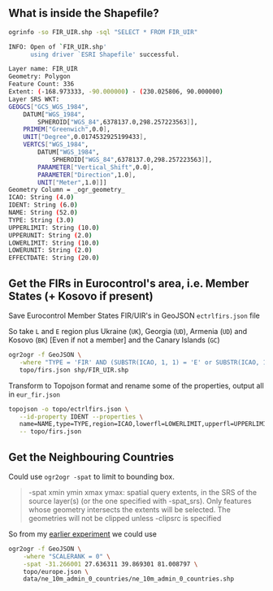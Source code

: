 ## What is inside the Shapefile?

```bash
ogrinfo -so FIR_UIR.shp -sql "SELECT * FROM FIR_UIR"

INFO: Open of `FIR_UIR.shp'
      using driver `ESRI Shapefile' successful.

Layer name: FIR_UIR
Geometry: Polygon
Feature Count: 336
Extent: (-168.973333, -90.000000) - (230.025806, 90.000000)
Layer SRS WKT:
GEOGCS["GCS_WGS_1984",
    DATUM["WGS_1984",
        SPHEROID["WGS_84",6378137.0,298.257223563]],
    PRIMEM["Greenwich",0.0],
    UNIT["Degree",0.0174532925199433],
    VERTCS["WGS_1984",
        DATUM["WGS_1984",
            SPHEROID["WGS_84",6378137.0,298.257223563]],
        PARAMETER["Vertical_Shift",0.0],
        PARAMETER["Direction",1.0],
        UNIT["Meter",1.0]]]
Geometry Column = _ogr_geometry_
ICAO: String (4.0)
IDENT: String (6.0)
NAME: String (52.0)
TYPE: String (3.0)
UPPERLIMIT: String (10.0)
UPPERUNIT: String (2.0)
LOWERLIMIT: String (10.0)
LOWERUNIT: String (2.0)
EFFECTDATE: String (20.0)
```

## Get the FIRs in Eurocontrol's area, i.e. Member States (+ Kosovo if present)

Save Eurocontrol Member States FIR/UIR's in GeoJSON `ectrlfirs.json` file

So take `L` and `E` region plus Ukraine (`UK`), Georgia (`UD`), Armenia (`UD`) and Kosovo (`BK`) [Even if not a member]
and the Canary Islands (`GC`)

```bash
ogr2ogr -f GeoJSON \
   -where "TYPE = 'FIR' AND (SUBSTR(ICAO, 1, 1) = 'E' or SUBSTR(ICAO, 1, 1) = 'L' or SUBSTR(ICAO, 1, 2) in ('UK', 'UG', 'UD', 'BK', 'GC'))" \
   topo/firs.json shp/FIR_UIR.shp
```

Transform to Topojson format and rename some of the properties, output all in `eur_fir.json`

```bash
topojson -o topo/ectrlfirs.json \
   --id-property IDENT --properties \
   name=NAME,type=TYPE,region=ICAO,lowerfl=LOWERLIMIT,upperfl=UPPERLIMIT,WEF=EFFECTDATE \
   -- topo/firs.json
```


## Get the Neighbouring Countries

Could use `ogr2ogr -spat` to limit to bounding box.

> -spat xmin ymin xmax ymax:
> spatial query extents, in the SRS of the source layer(s) (or the one specified with -spat_srs).
> Only features whose geometry intersects the extents will be selected.
> The geometries will not be clipped unless -clipsrc is specified

So from my [earlier experiment](http://bl.ocks.org/espinielli/10587361) we could use

```bash
ogr2ogr -f GeoJSON \
    -where "SCALERANK = 0" \
    -spat -31.266001 27.636311 39.869301 81.008797 \
    topo/europe.json \
    data/ne_10m_admin_0_countries/ne_10m_admin_0_countries.shp
```

